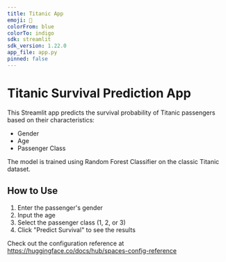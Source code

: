 ```yaml
---
title: Titanic App
emoji: 🚀
colorFrom: blue
colorTo: indigo
sdk: streamlit
sdk_version: 1.22.0
app_file: app.py
pinned: false
---
```


# Titanic Survival Prediction App

This Streamlit app predicts the survival probability of Titanic passengers based on their characteristics:
- Gender
- Age
- Passenger Class

The model is trained using Random Forest Classifier on the classic Titanic dataset.

## How to Use
1. Enter the passenger's gender
2. Input the age
3. Select the passenger class (1, 2, or 3)
4. Click "Predict Survival" to see the results

Check out the configuration reference at https://huggingface.co/docs/hub/spaces-config-reference
